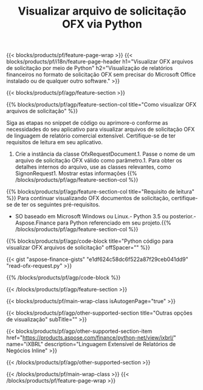 ﻿---
title: Visualizar arquivo de solicitação OFX via Python
description: Código de amostra para visualização de arquivo de solicitação OFX. Use o código de exemplo API para visualizar arquivos de solicitação em lote OFX em aplicativos baseados em Python. 
url: /pt/python-net/view/ofx-request/
family: finance
platformtag: python
feature: view
informat: OFX request
outformat: 
otherformats: 
---
{{< blocks/products/pf/feature-page-wrap >}}
{{< blocks/products/pf/i18n/feature-page-header h1="Visualizar OFX arquivos de solicitação por meio de Python" h2="Visualização de relatórios financeiros no formato de solicitação OFX sem precisar do Microsoft Office instalado ou de qualquer outro software." >}}

{{< blocks/products/pf/agp/feature-section >}}

{{% blocks/products/pf/agp/feature-section-col title="Como visualizar OFX arquivos de solicitação" %}}

Siga as etapas no snippet de código ou aprimore-o conforme as necessidades do seu aplicativo para visualizar arquivos de solicitação OFX de linguagem de relatório comercial extensível. Certifique-se de ter requisitos de leitura em seu aplicativo.

1. Crie a instância da classe OfxRequestDocument.1. Passe o nome de um arquivo de solicitação OFX válido como parâmetro.1. Para obter os detalhes internos do arquivo, use as classes relevantes, como SignonRequest1. Mostrar estas informações
{{% /blocks/products/pf/agp/feature-section-col %}}

{{% blocks/products/pf/agp/feature-section-col title="Requisito de leitura" %}}
Para continuar visualizando OFX documentos de solicitação, certifique-se de ter os seguintes pré-requisitos. 
- SO baseado em Microsoft Windows ou Linux.- Python 3.5 ou posterior.- Aspose.Finance para Python referenciado em seu projeto.{{% /blocks/products/pf/agp/feature-section-col %}}

{{% blocks/products/pf/agp/code-block title="Python código para visualizar OFX arquivos de solicitação" offSpacer="" %}}

{{< gist "aspose-finance-gists" "e1df624c58dc6f522a87f29ceb041dd9" "read-ofx-request.py" >}}

{{% /blocks/products/pf/agp/code-block %}}

{{< /blocks/products/pf/agp/feature-section >}}

{{< blocks/products/pf/main-wrap-class isAutogenPage="true" >}}

{{< blocks/products/pf/agp/other-supported-section title="Outras opções de visualização" subTitle="" >}}

{{< blocks/products/pf/agp/other-supported-section-item href="https://products.aspose.com/finance/python-net/view/ixbrl/" name="iXBRL" description="Linguagem Extensível de Relatórios de Negócios Inline" >}}

{{< /blocks/products/pf/agp/other-supported-section >}}

{{< /blocks/products/pf/main-wrap-class >}}
{{< /blocks/products/pf/feature-page-wrap >}}